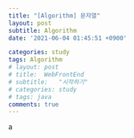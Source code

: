 ```yaml
---
title: "[Algorithm] 문자열"
layout: post
subtitle: Algorithm
date: '2021-06-04 01:45:51 +0900'

categories: study
tags: Algorithm
# layout: post
# title:  WebFrontEnd
# subtitle:   "시작하기"
# categories: study
# tags: java
comments: true
---
```

a
